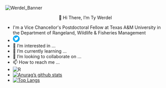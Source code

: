 ![Werdel_Banner](https://user-images.githubusercontent.com/45497381/187813221-31bb970c-4f74-443c-a3d3-7a834a6ba4b4.png)

<p align="center">
  👋 Hi There, I’m Ty Werdel 
</p>

- I'm a Vice Chancellor's Postdoctoral Fellow at Texas A&M University in the Department of Rangeland, Wildlife & Fisheries Management
- [<img alt="Twitter" width="21px" src="https://github.com/tywerdel/tywerdel/blob/main/Images/twitter.png?raw=true"/>](https://twitter.com/TyWerdel)
- 👀 I’m interested in ...
- 🌱 I’m currently learning ...
- 💞️ I’m looking to collaborate on ...
- 📫 How to reach me ...
- ![R](https://img.shields.io/badge/r-%23276DC3.svg?style=for-the-badge&logo=r&logoColor=white)
- [![Anurag’s github stats](https://github-readme-stats.vercel.app/api?username=tywerdel)](https://github.com/tywerdel)
- [![Top Langs](https://github-readme-stats.vercel.app/api/top-langs/?username=tywerdel&layout=compact)](https://github.com/tywerdel)

<!---
tywerdel/tywerdel is a ✨ special ✨ repository because its `README.md` (this file) appears on your GitHub profile.
You can click the Preview link to take a look at your changes.
--->
